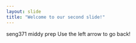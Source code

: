 ```yaml
---
layout: slide
title: "Welcome to our second slide!"
---
```

seng371 middy prep
Use the left arrow to go back!
